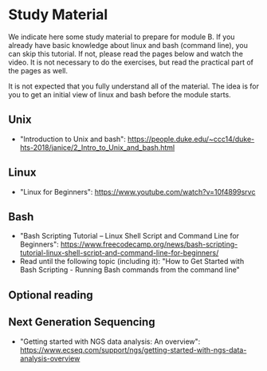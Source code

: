 # Study Material

We indicate here some study material to prepare for module B. If you already have basic knowledge about linux and bash (command line), you can skip this tutorial. If not, please read the pages below and watch the video. It is not necessary to do the exercises, but read the practical part of the pages as well.   

It is not expected that you fully understand all of the material. The idea is for you to get an initial view of linux and bash before the module starts.  

## Unix
- "Introduction to Unix and bash": https://people.duke.edu/~ccc14/duke-hts-2018/janice/2_Intro_to_Unix_and_bash.html

## Linux
- "Linux for Beginners": https://www.youtube.com/watch?v=10f4899srvc 

## Bash
- "Bash Scripting Tutorial – Linux Shell Script and Command Line for Beginners": https://www.freecodecamp.org/news/bash-scripting-tutorial-linux-shell-script-and-command-line-for-beginners/
 - Read until the following topic (including it): "How to Get Started with Bash Scripting - Running Bash commands from the command line" 

## Optional reading

## Next Generation Sequencing
- "Getting started with NGS data analysis: An overview": https://www.ecseq.com/support/ngs/getting-started-with-ngs-data-analysis-overview
